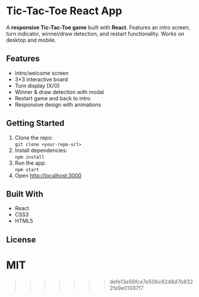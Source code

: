 # Tic-Tac-Toe React App

A **responsive Tic-Tac-Toe game** built with **React**. Features an intro screen, turn indicator, winner/draw detection, and restart functionality. Works on desktop and mobile.  

## Features
- Intro/welcome screen  
- 3×3 interactive board  
- Turn display (X/O)  
- Winner & draw detection with modal  
- Restart game and back to intro  
- Responsive design with animations  

## Getting Started
1. Clone the repo:  
   `git clone <your-repo-url>`  
2. Install dependencies:  
   `npm install`  
3. Run the app:  
   `npm start`  
4. Open [http://localhost:3000](http://localhost:3000)  

## Built With
- React  
- CSS3  
- HTML5  

## License
MIT
=======

>>>>>>> defe13e56fce7e506c6248d7b8322fa9e01097f7

